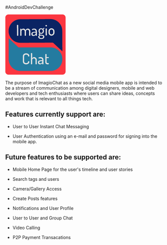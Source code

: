 #AndroidDevChallenge

![ImagioChat Logo](https://github.com/GenieCloud/imagiochat_kotlin/blob/master/imagiochat_logo_mdpi.png)

The purpose of ImagioChat as a new social media mobile app is intended to be a stream of communication among digital designers, mobile and web developers and tech enthusiasts where users can share ideas, concepts and work that is relevant to all things tech.

## Features currently support are:

- User to User Instant Chat Messaging

- User Authentication using an e-mail and password for signing into the mobile app.

## Future features to be supported are:

- Mobile Home Page for the user's timeline and user stories

- Search tags and users

- Camera/Gallery Access

- Create Posts features

- Notifications and User Profile

- User to User and Group Chat

- Video Calling

- P2P Payment Transacations
